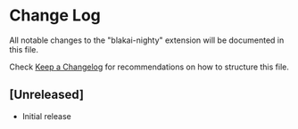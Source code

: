 # Change Log

All notable changes to the "blakai-nighty" extension will be documented in this file.

Check [Keep a Changelog](http://keepachangelog.com/) for recommendations on how to structure this file.

## [Unreleased]

- Initial release
